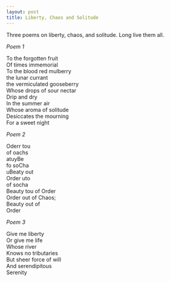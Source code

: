 ```yaml
---
layout: post
title: Liberty, Chaos and Solitude
---
```


Three poems on liberty, chaos, and solitude. Long live them all.

*Poem 1*

To the forgotten fruit  
Of times immemorial  
To the blood red mulberry  
the lunar currant  
the vermiculated gooseberry  
Whose drops of sour nectar  
Drip and dry  
In the summer air  
Whose aroma of solitude  
Desiccates the mourning  
For a sweet night  

*Poem 2*
  
Oderr tou  
of oachs  
atuyBe  
fo soCha  
uBeaty out   
Order uto  
of socha    
Beauty tou of Order    
Order 
out of Chaos;  
Beauty 
out of  
Order


*Poem 3*

Give me liberty  
Or give me life  
Whose river  
Knows no tributaries  
But sheer force of will  
And serendipitous  
Serenity